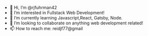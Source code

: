 - 👋 Hi, I’m @rjfuhrman42
- 👀 I’m interested in Fullstack Web Development!
- 🌱 I’m currently learning Javascript,React, Gatsby, Node.
- 💞️ I’m looking to collaborate on anything web development related!
- 📫 How to reach me: reidjf77@gmail

<!---
rjfuhrman42/rjfuhrman42 is a ✨ special ✨ repository because its `README.md` (this file) appears on your GitHub profile.
You can click the Preview link to take a look at your changes.
--->
